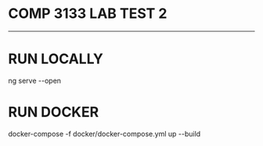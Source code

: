 # COMP 3133 LAB TEST 2
--------------------------------

# RUN LOCALLY

ng serve --open

# RUN DOCKER

docker-compose -f docker/docker-compose.yml up --build
